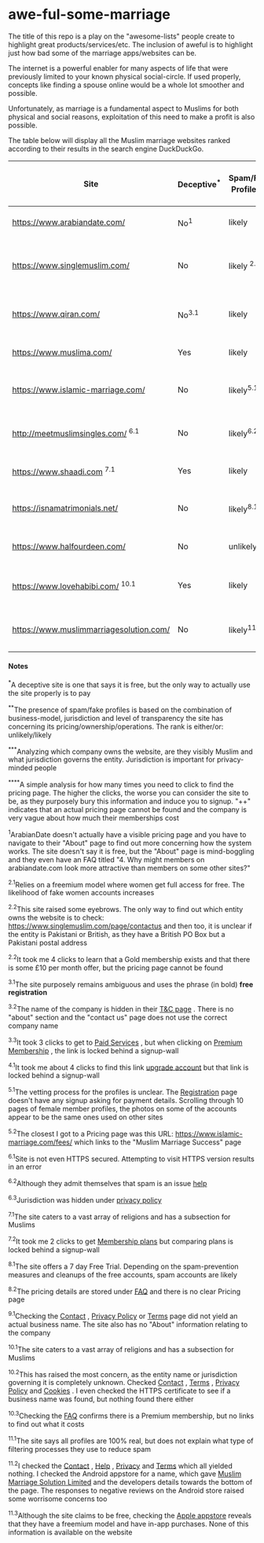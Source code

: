 # awe-ful-some-marriage
The title of this repo is a play on the "awesome-lists" people create to highlight great products/services/etc. The inclusion of aweful is to highlight just how bad some of the marriage apps/websites can be.

The internet is a powerful enabler for many aspects of life that were previously limited to your known physical social-circle. If used properly, concepts like finding a spouse online would be a whole lot smoother and possible.

Unfortunately, as marriage is a fundamental aspect to Muslims for both physical and social reasons, exploitation of this need to make a profit is also possible.

The table below will display all the Muslim marriage websites ranked according to their results in the search engine DuckDuckGo.

Site | Deceptive<sup>*</sup> | Spam/Fake Profiles<sup>**</sup> | Owned by(Muslim/Non-Muslim) && jurisdiction<sup>***</sup> | Clicks to Pricing<sup>****</sup>
--- | --- | --- | --- | ---
https://www.arabiandate.com/ | No<sup>1</sup> | likely | SOL Networks Limited(Unknown), Malta | 2++ <sup>1</sup>
https://www.singlemuslim.com/ | No | likely <sup>2.1</sup> |  Single Muslim Matrimonial services (Pvt Ltd)(Unknown), Pakistan/UK<sup>2.2</sup> | 4++ <sup>2.3</sup>
https://www.qiran.com/ | No<sup>3.1</sup> | likely | CRONOMAGIC CANADA INC(Unknown), Canada<sup>3.2</sup> | X++<sup>3.3</sup>
https://www.muslima.com/ | Yes | likely | Cupid Media Pty Ltd(non-Muslim), Australia | X++<sup>4.1</sup>
https://www.islamic-marriage.com/ | No | likely<sup>5.1</sup> | Islamic marriage c/o Samer Fahed(possibly Muslim), Germany | X++<sup>5.2</sup>
http://meetmuslimsingles.com/ <sup>6.1</sup> | No | likely<sup>6.2</sup> | Meet Muslim Singles, LLC(unknown), USA<sup>6.3</sup> | Free/NA
https://www.shaadi.com <sup>7.1</sup> | Yes | likely | People Interactive (I) Pvt. Ltd(non-Muslim), India | X++<sup>7.2</sup>
https://isnamatrimonials.net/ | No | likely<sup>8.1</sup> | ISNA Online Matrimonial Service(Muslim), USA | 2<sup>8.2</sup>
https://www.halfourdeen.com/ | No | unlikely | No Business Name(unknown), USA<sup>9.1</sup> | 2
https://www.lovehabibi.com/ <sup>10.1</sup> | Yes | likely | No Business Name(unknown), unknown jurisdiction<sup>10.2</sup> | X++<sup>10.3</sup>
https://www.muslimmarriagesolution.com/ | No | likely<sup>11.1</sup> | Muslim Marriage Solution UK(unknown), UK<sup>11.2</sup> | X++<sup>11.3</sup>

#### Notes

<sup>*</sup>A deceptive site is one that says it is free, but the only way to actually use the site properly is to pay

<sup>**</sup>The presence of spam/fake profiles is based on the combination of business-model, jurisdiction and level of transparency the site has concerning its pricing/ownership/operations. The rank is either/or: unlikely/likely

<sup>***</sup>Analyzing which company owns the website, are they visibly Muslim and what jurisdiction governs the entity. Jurisdiction is important for privacy-minded people

<sup>****</sup>A simple analysis for how many times you need to click to find the pricing page. The higher the clicks, the worse you can consider the site to be, as they purposely bury this information and induce you to signup. "++" indicates that an actual pricing page cannot be found and the company is very vague about how much their memberships cost

<sup>1</sup>ArabianDate doesn't actually have a visible pricing page and you have to navigate to their "About" page to find out more concerning how the system works. The site doesn't say it is free, but the "About" page is mind-boggling and they even have an FAQ titled "4. Why might members on arabiandate.com look more attractive than members on some other sites?"

<sup>2.1</sup>Relies on a freemium model where women get full access for free. The likelihood of fake women accounts increases

<sup>2.2</sup>This site raised some eyebrows. The only way to find out which entity owns the website is to check: https://www.singlemuslim.com/page/contactus and then too, it is unclear if the entity is Pakistani or British, as they have a British PO Box but a Pakistani postal address

<sup>2.2</sup>It took me 4 clicks to learn that a Gold membership exists and that there is some £10 per month offer, but the pricing page cannot be found

<sup>3.1</sup>The site purposely remains ambiguous and uses the phrase (in bold) **free registration**

<sup>3.2</sup>The name of the company is hidden in their [T&C page](https://www.qiran.com/docs/termsnconds.asp) . There is no "about" section and the "contact us" page does not use the correct company name

<sup>3.3</sup>It took 3 clicks to get to [Paid Services](https://www.qiran.com/docs/paidservices.asp) , but when clicking on [Premium Membership](https://www.qiran.com/client/upgrade_account.asp) , the link is locked behind a signup-wall

<sup>4.1</sup>It took me about 4 clicks to find this link [upgrade account](https://www.muslima.com/en/payment/upgrade) but that link is locked behind a signup-wall

<sup>5.1</sup>The vetting process for the profiles is unclear. The [Registration](https://www.islamic-marriage.com/register/) page doesn't have any signup asking for payment details. Scrolling through 10 pages of female member profiles, the photos on some of the accounts appear to be the same ones used on other sites

<sup>5.2</sup>The closest I got to a Pricing page was this URL: https://www.islamic-marriage.com/fees/ which links to the "Muslim Marriage Success" page

<sup>6.1</sup>Site is not even HTTPS secured. Attempting to visit HTTPS version results in an error

<sup>6.2</sup>Although they admit themselves that spam is an issue [help](http://meetmuslimsingles.com/help/)

<sup>6.3</sup>Jurisdiction was hidden under [privacy policy](http://meetmuslimsingles.com/help/privacy.aspx)

<sup>7.1</sup>The site caters to a vast array of religions and has a subsection for Muslims

<sup>7.2</sup>It took me 2 clicks to get [Membership plans](https://www.shaadi.com/introduction/index/membership-plans) but comparing plans is locked behind a signup-wall

<sup>8.1</sup>The site offers a 7 day Free Trial. Depending on the spam-prevention measures and cleanups of the free accounts, spam accounts are likely

<sup>8.2</sup>The pricing details are stored under [FAQ](https://isnamatrimonials.net/faqs) and there is no clear Pricing page

<sup>9.1</sup>Checking the [Contact](https://www.halfourdeen.com/Help) , [Privacy Policy](https://www.halfourdeen.com/Privacy) or [Terms](https://www.halfourdeen.com/Terms) page did not yield an actual business name. The site also has no "About" information relating to the company

<sup>10.1</sup>The site caters to a vast array of religions and has a subsection for Muslims

<sup>10.2</sup>This has raised the most concern, as the entity name or jurisdiction governing it is completely unknown. Checked [Contact](https://www.lovehabibi.com/en/site/contact) , [Terms](https://www.lovehabibi.com/en/site/terms) , [Privacy Policy](https://www.lovehabibi.com/en/site/privacy) and [Cookies](https://www.lovehabibi.com/en/site/cookies) . I even checked the HTTPS certificate to see if a business name was found, but nothing found there either

<sup>10.3</sup>Checking the [FAQ](https://www.lovehabibi.com/en/site/faqs) confirms there is a Premium membership, but no links to find out what it costs

<sup>11.1</sup>The site says all profiles are 100% real, but does not explain what type of filtering processes they use to reduce spam

<sup>11.2</sup>I checked the [Contact](https://www.muslimmarriagesolution.com/contact) , [Help](https://www.muslimmarriagesolution.com/about) , [Privacy](https://www.muslimmarriagesolution.com/privacy) and [Terms](https://www.muslimmarriagesolution.com/terms-of-use) which all yielded nothing. I checked the Android appstore for a name, which gave [Muslim Marriage Solution Limited](https://play.google.com/store/apps/dev?id=5569932323663885282) and the developers details towards the bottom of the page. The responses to negative reviews on the Android store raised some worrisome concerns too

<sup>11.3</sup>Although the site claims to be free, checking the [Apple appstore](https://itunes.apple.com/us/app/muslim-dating-muz-arab-match/id1401968036?ls=1&mt=8) reveals that they have a freemium model and have in-app purchases. None of this information is available on the website
